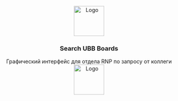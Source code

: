 <!-- PROJECT LOGO -->
<br />
<div align="center">
  <a href="https://github.com/othneildrew/Best-README-Template">
    <img src="images/logo.png" alt="Logo" width="80" height="80">
  </a>

  <h3 align="center">Search UBB Boards</h3>

  <p align="center">
    Графический интерфейс для отдела RNP по запросу от коллеги
    <br />
     <img src="imп/sign_in.png" alt="Logo" width="80" height="80">
    <br />
    
  </p>
</div>
